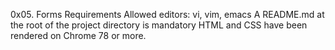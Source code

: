 0x05. Forms
Requirements
Allowed editors: vi, vim, emacs
A README.md at the root of the project directory is mandatory
HTML and CSS have been rendered on Chrome 78 or more.
